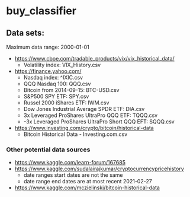 # buy_classifier

## Data sets:
Maximum data range: 2000-01-01
- https://www.cboe.com/tradable_products/vix/vix_historical_data/
  - Volatility index: VIX_History.csv
- https://finance.yahoo.com/
  - Nasdaq index: ^IXIC.csv
  - QQQ Nasdaq 100: QQQ.csv
  - Bitcoin from 2014-09-15: BTC-USD.csv
  - S&P500 SPY ETF: SPY.csv
  - Russel 2000 iShares ETF: IWM.csv
  - Dow Jones Industrial Average SPDR ETF: DIA.csv
  - 3x Leveraged ProShares UltraPro QQQ ETF: TQQQ.csv
  - -3x Leveraged ProShares UltraPro Short QQQ EFT: SQQQ.csv
- https://www.investing.com/crypto/bitcoin/historical-data
  - Bitcoin Historical Data - Investing.com.csv
 
### Other potential data sources
- https://www.kaggle.com/learn-forum/167685
- https://www.kaggle.com/sudalairajkumar/cryptocurrencypricehistory
  - date ranges start dates are not the same
  - date range end dates are at most recent 2021-02-27
- https://www.kaggle.com/mczielinski/bitcoin-historical-data
